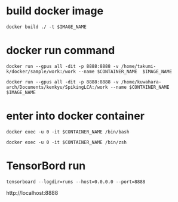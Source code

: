 # build docker image
```
docker build ./ -t $IMAGE_NAME
```

# docker run command
```
docker run --gpus all -dit -p 8888:8888 -v /home/takumi-k/docker/sample/work:/work --name $CONTAINER_NAME  $IMAGE_NAME
```
```
docker run --gpus all -dit -p 8888:8888 -v /home/kuwahara-arch/Documents/kenkyu/SpikingLCA:/work --name $CONTAINER_NAME  $IMAGE_NAME
```

# enter into docker container
```
docker exec -u 0 -it $CONTAINER_NAME /bin/bash  
```
```
docker exec -u 0 -it $CONTAINER_NAME /bin/zsh
```

# TensorBord run
```
tensorboard --logdir=runs --host=0.0.0.0 --port=8888
```

http://localhost:8888
